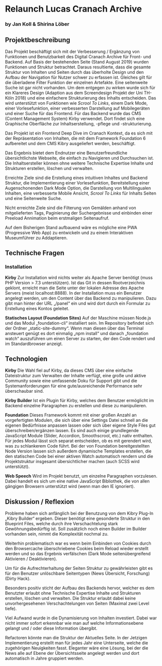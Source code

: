 
# Relaunch Lucas Cranach Archive
### by Jan Koll & Shirina Löber

## Projektbeschreibung

Das Projekt beschäftigt sich mit der Verbesserung / Ergänzung von Funktionen und Benutzbarkeit des Digital Cranach Archive für Front- und Backend.  Auf Basis der bestehenden Seite (Stand August 2019) wurden Funktionen und Struktur betrachtet. Daraus resultierte, dass die gesamte Struktur von Inhalten und Seiten durch das überholte Design und den Aufbau der Navigation für Nutzer schwer zu erfassen ist. Gleiches gilt für die überladene Filter Funktion der einzelnen Artefakte. Eine seitenweite Suche ist gar nicht vorhanden. Um dem entgegen zu wirken wurde sich für ein Klareres Design (Adaption aus dem Screendesign Projekt der Uni TH-Köln 2018)  und eine einfachere Strukturierung des Inhalts entscheiden. Das wird unterstützt von Funktionen wie _Scrool To Links_, einem Dark Mode, einer Vorlesefunktion, einer verbesserten Darstellung auf Mobilegeräten und einer Suche für das Frontend. Für das Backend wurde das CMS (Content Management  System) Kirby verwendet. Dort findet sich eine Graphische Oberfläche zur Inhaltserstellung, -pflege und -strukturierung.

Das Projekt ist ein Frontend Deep Dive im Cranach Kontext, da es sich mit der Repräsentation von Inhalten, die mit dem Framework Foundation 6 aufbereitet und dem CMS Kibry ausgeliefert werden, beschäftigt.

Das Ergebnis bietet dem Endnutzer eine Benutzerfreundliche übersichtlichste Webseite, die einfach zu Navigieren und Durchsuchen ist. Die Inhaltsersteller können ohne weitere Technische Expertise Inhalte und Strukturen erstellen, löschen und verwalten.

Erreichte Ziele sind die Erstellung eines intuitiven Inhaltes und Backend Struktur, die Implementierung einer Vorlesefunktion, Bereitstellung einer Augenschonenden Dark Mode Option, die Darstellung von Multilingualen Inhalten, eine verbesserte Mobile Ansicht,  _Scrool To Links_ für Inhalts Seiten und eine Seitenweite Suche.

Nicht erreichte Ziele sind die Filterung von Gemälden anhand von mitgelieferten Tags, Paginierung der Suchergebnisse und einbinden einer Preeload Annimation beim erstmaligen Seitenaufruf.

Auf dem Bisherigen Stand aufbauend wäre es mögliche eine PWA (Progressive Web App) zu entwickeln und zu einem Interaktiven Museumführer zu Addaptieren.

## Technische Fragen

### Installation

**Kirby**
Zur Installation wird nichts weiter als Apache Server benötigt (muss PHP Version > 7.3 unterstützen). Ist das Git in dessen Rootverzeichnis geklont, erreicht man die Seite unter der lokalen Adresse des Apache Servers (meist localhost:8888). In der Installation muss ein Benutzer angelegt werden, um den Content über das Backend zu manipulieren. Dazu gibt man hinter der URL „/panel“ ein und wird dort durch ein Formular zu Erstellung eines Kontos geleitet.

**Statisches Layout (Foundation Sites)**
Auf der Maschine müssen Node.js und das Modul „foundation-cli“ installiert sein. Im Repository befindet sich der Ordner „static-site-dummy“. Wenn man diesen über das Terminal ansteuert genügt es dort einmalig „npm install“ und danach „foundation watch“ auszuführen um einen Server zu starten, der den Code rendert und im Standardbrowser anzeigt.

## Technologien

**Kirby**
Die Wahl fiel auf Kirby, da dieses CMS über eine einfache Dateistruktur zum Verwalten der Inhalte verfügt, eine große und aktive Community sowie eine umfassende Doku für Support gibt und die Systemanforderungen für eine gute/ausreichende Performance sehr überschaubar sind.

**Kirby Builder**
Ist ein Plugin für Kirby, welches dem Benutzer ermöglicht im Backend einzelne Paragraphen zu erstellen und diese zu manipulieren.

**Foundation**
Dieses Framework kommt mit einer großen Anzahl an vorgefertigten Modulen, die sich über eine Settings Datei schnell an die eigenen Bedürfnisse anpassen lassen oder sich über eigene Style Files gut überschreiben/ergänzen lassen. Es sind auch einige grundlegende JavaScript Module (Slider, Accordion, Smoothscrool, etc.) nativ enthalten. Für jedes Modul lässt sich separat entscheiden, ob es mit gerendert wird, was zu schlankerem Code führt. Bei der von Foundation bereitgestellten Node Version lassen sich außerdem dynamische Templates erstellen, die den statischen Code bei einer aktiven Watch automatisch rendern und die Projektstruktur insgesamt übersichtlicher machen (auch SCSS wird unterstützt).

**Web Speech**
Wird im Projekt benutzt, um einzelne Paragraphen vorzulesen. Dabei handelt es sich um eine native JavaScript Bibliothek, die von allen gängigen Browsern unterstützt wird (wenn man den IE ignoriert).

## Diskussion / Reflexion

Probleme haben sich anfänglich bei der Benutzung von dem Kibry Plug-In „Kibry Builder“ ergeben. Dieser benötigt eine gesonderte Struktur in den Blueprint Files, welche durch ihre Verschachtelung stark Gewöhnungsbedürftig ist. Soll zusätzlich noch einen Builder im Builder vorhanden sein, nimmt die Komplexität nochmal zu.

Weiterhin problematisch war es wenn beim Einbinden von Cookies durch den Browsercache überschriebene Cookies beim Reload wieder erstellt werden und so das Ergebnis verfälschen (Dark Mode seitenübergreifend Aktivieren / Deaktivieren).

Um für die Aufrechterhaltung der Seiten Struktur zu gewährleisten gibt es für den Benutzer unlöschbare Seitentypen (News Übersicht, Forschung) (Dirty Hack).

Besonders positiv sticht der Aufbau des Backends hervor, welcher es dem Benutzter erlaubt ohne Technische Expertise Inhalte und Strukturen erstellen, löschen und verwalten. Die Struktur erlaubt dabei keine unvorhergesehenen Verschachtelungen von Seiten (Maximal zwei Level tiefe).

Viel Aufwand wurde in die Dynamisierung von Inhalten investiert. Dabei war nicht immer sofort erkennbar wie man auf welche Informationsebene gelangt und / oder diese Information übergibt.

Refactoren könnte man die Struktur der Aktuelles Seite. In der Jetzigen Implementierung erstellt man für jedes Jahr eine Unterseite, welche die zugehörigen Neuigkeiten fasst. Eleganter wäre eine Lösung, bei der die News alle auf Ebene der Übersichtsseite angelegt werden und dort automatisch in Jahre gruppiert werden.
